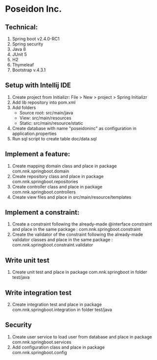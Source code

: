 # Poseidon Inc.
## Technical:

1. Spring boot v2.4.0-RC1
2. Spring security
3. Java 8
4. JUnit 5
5. H2
6. Thymeleaf
7. Bootstrap v.4.3.1


## Setup with Intellij IDE
1. Create project from Initializr: File > New > project > Spring Initializr
2. Add lib repository into pom.xml
3. Add folders
    - Source root: src/main/java
    - View: src/main/resources
    - Static: src/main/resource/static
4. Create database with name "poseidoninc" as configuration in application.properties
5. Run sql script to create table doc/data.sql

## Implement a feature:
1. Create mapping domain class and place in package com.nnk.springboot.domain
2. Create repository class and place in package com.nnk.springboot.repositories
3. Create controller class and place in package com.nnk.springboot.controllers
4. Create view files and place in src/main/resource/templates

## Implement a constraint:
1. Create a constraint following the already-made @interface constraint and place in the same package : com.nnk.springboot.constraint
2. Create the validator of the constraint following the already-made validator classes and place in the same package : com.nnk.springboot.constraint.validator

## Write unit test
1. Create unit test and place in package com.nnk.springboot in folder test/java

## Write integration test
2. Create integration test and place in package com.nnk.springboot.integration in folder test/java

## Security
1. Create user service to load user from  database and place in package com.nnk.springboot.services
2. Add configuration class and place in package com.nnk.springboot.config